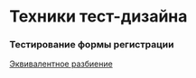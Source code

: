 # Техники тест-дизайна
### Тестирование формы регистрации 
[Эквивалентное разбиение](https://docs.google.com/spreadsheets/d/1wrNobpE6cw-2n2KSRMa8pO67OHEjQzBJs3RMImjRP8c/edit?usp=sharing)
